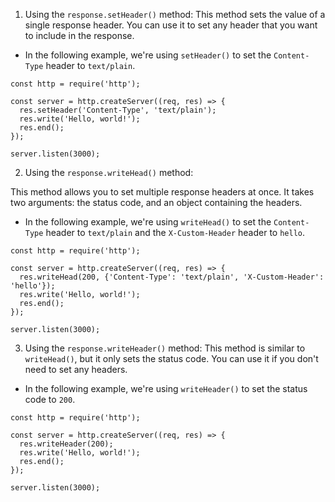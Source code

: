 



1. Using the `response.setHeader()` method:
  This method sets the value of a single response header. You can use it to set any header that you want to include in the response. 
  - In the following example, we're using `setHeader()` to set the `Content-Type` header to `text/plain`.

```
const http = require('http');

const server = http.createServer((req, res) => {
  res.setHeader('Content-Type', 'text/plain');
  res.write('Hello, world!');
  res.end();
});

server.listen(3000);
```

2. Using the `response.writeHead()` method:

This method allows you to set multiple response headers at once. It takes two arguments: the status code, and an object containing the headers. 

- In the following example, we're using `writeHead()` to set the `Content-Type` header to `text/plain` and the `X-Custom-Header` header to `hello`.

```
const http = require('http');

const server = http.createServer((req, res) => {
  res.writeHead(200, {'Content-Type': 'text/plain', 'X-Custom-Header': 'hello'});
  res.write('Hello, world!');
  res.end();
});

server.listen(3000);
```

3. Using the `response.writeHeader()` method:
  This method is similar to `writeHead()`, but it only sets the status code. You can use it if you don't need to set any headers. 
  - In the following example, we're using `writeHeader()` to set the status code to `200`.	

```
const http = require('http');

const server = http.createServer((req, res) => {
  res.writeHeader(200);
  res.write('Hello, world!');
  res.end();
});

server.listen(3000);
```

